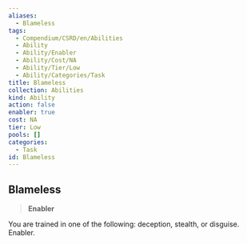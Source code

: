 ```yaml
---
aliases:
  - Blameless
tags:
  - Compendium/CSRD/en/Abilities
  - Ability
  - Ability/Enabler
  - Ability/Cost/NA
  - Ability/Tier/Low
  - Ability/Categories/Task
title: Blameless
collection: Abilities
kind: Ability
action: false
enabler: true
cost: NA
tier: Low
pools: []
categories:
  - Task
id: Blameless
---
```

## Blameless    
>**Enabler**  
    
You are trained in one of the following: deception, stealth, or disguise. Enabler.
